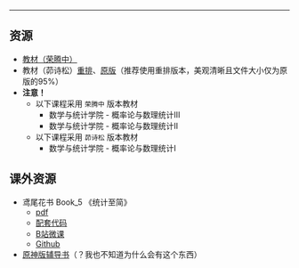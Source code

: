 

---

## 资源  
- [教材（荣腾中）](https://lz.qaiu.top/parser?url=https://cqu-openlib.lanzouh.com/iLEVg1uozm9c)  
- 教材（茆诗松）[重排](https://lz.qaiu.top/parser?url=https://cqu-openlib.lanzout.com/i5AtS1w2d89g)、[原版](https://lz.qaiu.top/parser?url=https://cqu-openlib.lanzout.com/i2kjF1w2d0aj)（推荐使用重排版本，美观清晰且文件大小仅为原版的95%）  
- **注意！**  
    - 以下课程采用 `荣腾中` 版本教材  
        - 数学与统计学院 - 概率论与数理统计Ⅲ  
        - 数学与统计学院 - 概率论与数理统计Ⅱ  
    - 以下课程采用 `茆诗松` 版本教材  
        - 数学与统计学院 - 概率论与数理统计Ⅰ  

## 课外资源
- 鸢尾花书 Book_5 《统计至简》  
    - [pdf](https://lz.qaiu.top/parser?url=https://cqu-openlib.lanzouh.com/iIiAU1uozesd)  
    - [配套代码](https://lz.qaiu.top/parser?url=https://cqu-openlib.lanzouh.com/iFLF91uoz7ra)  
    - [B站微课](https://space.bilibili.com/513194466)  
    - [Github](https://github.com/Visualize-ML/Book5_Essentials-of-Probability-and-Statistics)  
- [原神版辅导书](https://lz.qaiu.top/parser?url=https://cqu-openlib.lanzouh.com/iCeUQ1uozfef)（？我也不知道为什么会有这个东西）  